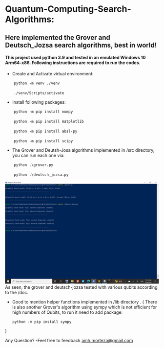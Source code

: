 # Quantum-Computing-Search-Algorithms:
## Here implemented the Grover and Deutsch_Jozsa search algorithms, best in world! 

#### This project used python 3.9 and tested in an emulated Windows 10 Arm64-x86. Following instructions are required to run the codes. 


* Create and Activate virtual environment:

```
	python -m venv ./venv

	./venv/Scripts/activate

```

* Install following packages:

```
	python -m pip install numpy 

	python -m pip install matplotlib

	python -m pip install absl-py

	python -m pip install scipy

```

* The Grover and Deutsh-Josa algorithms implemented in /src directory, you can run each one via:

```
 	python .\grover.py 
	
	python .\deutsch_jozsa.py 

```
![panel](doc/run_screenshot.png)
As seen, the grover and deutsch-jozsa tested with various qubits according to the /doc. 


* Good to mention helper functions implemented in /lib directory .
( There is also another Grover's algorithm using sympy which is not
  efficient for high numbers of Qubits, to run it need to add package:

	```
	python -m pip install sympy

	```
)


Any Question? 
-Feel free to feedback amh.morteza@gmail.com